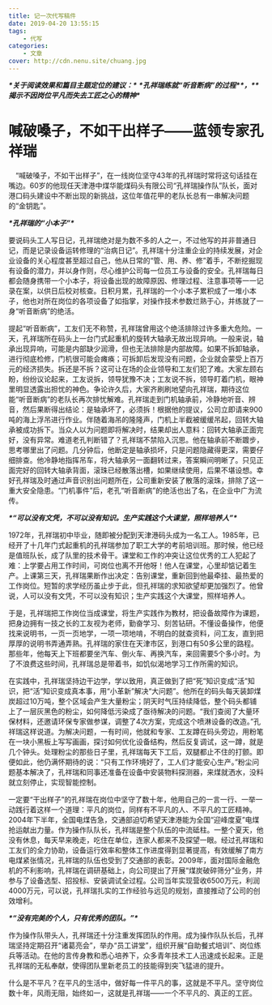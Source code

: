 ```yaml
---
title: 记一次代写稿件
date: 2019-04-20 13:55:15
tags: 
    - 代写
categories:
    - 文章
cover: http://cdn.nenu.site/chuang.jpg
---
```


***\*关于阅读效果和篇目主题定位的建议：\**** ***\*孔祥瑞练就“听音断病”的过程\*******\*，\*******\*揭示不因岗位平凡而失去工匠之心的精神\****

# 喊破嗓子，不如干出样子——蓝领专家孔祥瑞

  

　“喊破嗓子，不如干出样子”，在一线岗位坚守43年的孔祥瑞时常将这句话挂在嘴边。60岁的他现任天津港中煤华能煤码头有限公司“孔祥瑞操作队”队长，面对港口码头建设中不断出现的新挑战，这位年值花甲的老队长总有一串解决问题的“金钥匙”。

***\*孔祥瑞的“小本子”\****

要说码头工人写日记，孔祥瑞绝对是为数不多的人之一，不过他写的并非普通日记，而是记录设备运转修理的“治病日记”。孔祥瑞十分注重企业的持续发展，对企业设备的关心程度甚至超过自己，他从日常的“管、用、养、修”着手，不断挖掘现有设备的潜力，并以身作则，尽心维护公司每一位员工与设备的安全。孔祥瑞每日都会随身携带一个小本子，将设备出现的故障原因、修理过程、注意事项等一一记录在案，以供日后校对核查。日积月累，孔祥瑞的一个小本子累积成了一堆小本子，他也对所在岗位的各项设备了如指掌，对操作技术参数烂熟于心，并练就了一身“听音断病”的绝活。

 提起“听音断病”，工友们无不称赞，孔祥瑞曾用这个绝活排除过许多重大危险。一天，孔祥瑞所在码头上一台门式起重机的旋转大轴承无故出现异响。一般来说，轴承出现异响，可能是内部缺少润滑，但也无法排除是内部故障。如果不拆卸轴承，进行彻底检修，门机很可能会瘫痪；可拆卸后发现没有问题，企业就会蒙受上百万元的经济损失。拆还是不拆？这可让在场的企业领导和工友们犯了难。大家左顾右盼，纷纷议论起来，工友说拆，领导犹豫不决；工友说不拆，领导盯着门机，眼神里明显透露出担忧的神色。争论许久后，大家齐刷刷地望向孔祥瑞，期待这位能“听音断病”的老队长再次排忧解难。孔祥瑞走到门机轴承前，冷静地听音、辨音，然后果断得出结论：是轴承坏了，必须拆！根据他的提议，公司立即请来900吨的海上浮吊进行作业。伴随着海吊的隆隆声，门机上半截被缓缓吊起，回转大轴承被成功拆下。当众人以为问题即将解决时，结果却出人意料：回转大轴承正面完好，没有异常。难道老孔判断错了？孔祥瑞不禁陷入沉思。他在轴承前不断踱步，思考哪里出了问题。几分钟后，他断定是轴承损坏，只是问题隐藏得更深，需要仔细排查。他冷静地指挥吊车，将大轴承另一面翻转过来，答案瞬间明晰了。只见正面完好的回转大轴承背面，滚珠已经散落出槽，如果继续使用，后果不堪设想。幸好孔祥瑞及时通过声音识别出问题所在，公司重新安装了散落的滚珠，排除了这一重大安全隐患。“门机事件”后，老孔“听音断病”的绝活也出了名，在企业中广为流传。

***\*“可以没有文凭，不可以没有知识。生产实践这个大课堂，照样培养人”\**** 

 1972年，孔祥瑞初中毕业，随即被分配到天津港码头成为一名工人。1985年，已经开了十几年门式起重机的孔祥瑞参加了职工大学的考前培训班。那时候，他已经是值班队长，成了队里的技术骨干。课堂和工作的冲突让这位优秀的工人犯起了难：上学要占用工作时间，可岗位也离不开他呀！他人在课堂，心里却惦记着生产。上课第三天，孔祥瑞果断作出决定：告别课堂，重新回到他最牵挂、最热爱的工作岗位。短暂的求学经历虽止步于此，但孔祥瑞的求知欲望却更加强烈了。他曾说，人可以没有文凭，不可以没有知识；生产实践这个大课堂，照样培养人。

于是，孔祥瑞把工作岗位当成课堂，将生产实践作为教材，把设备故障作为课题，把身边拥有一技之长的工友视为老师，勤奋学习、刻苦钻研。不懂设备操作，他便找来说明书，一页一页地学，一项一项地啃，不明白的就查资料，问工友，直到把厚厚的说明书弄通弄熟。孔祥瑞的家住在天津市区，到港口有50多公里的路程。那些年，他每天上下班都要坐汽车、倒火车、再换汽车，来回需要5个多小时。为了不浪费这些时间，孔祥瑞总是带着书，如饥似渴地学习工作所需的知识。

在实践中，孔祥瑞坚持边干边学，学以致用，真正做到了把“死”知识变成“活”知识，把“活”知识变成真本事，用“小革新”解决“大问题”。他所在的码头每天装卸煤炭超过10万吨，整个区域会产生大量粉尘；阴天时气压持续降低，整个码头都铺上了一层灰黑色的粉尘，如何降低污染成了亟待解决的问题。“我们查阅了大量环保材料，还邀请环保专家做参谋，调整了4次方案，完成这个喷淋设备的改造。”孔祥瑞这样说道。为解决问题，一有时间，他就和专家、工友蹲在码头旁边，用粉笔在一块小黑板上写写画画，探讨如何优化设备结构，然后反复调试，这一蹲，就是几个钟头。处理粉尘的那些日子里，孔祥瑞每天下工后，双腿都止不住的打颤。即便如此，他仍满怀期待的说：“只有工作环境好了，工人们才能安心生产。”粉尘问题基本解决了，孔祥瑞和同事还准备在设备中安装物料探测器，来煤就洒水，没料就立刻停止，实现智能控制。

一定要“干出样子”的孔祥瑞在岗位中坚守了数十年，他用自己的一言一行、一举一动践行着这样一个道理：平凡的岗位，同样有不平凡的人、不平凡的工匠精神。2004年下半年，全国电煤告急，交通部迫切希望天津港能为全国“迎峰度夏”电煤抢运献出力量。作为操作队队长，孔祥瑞是整个队伍的中流砥柱。一整个夏天，他没有休息，每天早来晚走，吃住在单位，连家人都来不及探望一眼。经过孔祥瑞和工友们的全力协助，设备运行效率和整体工作进度得到显著提高，有效缓解了南方电煤紧张情况，孔祥瑞的队伍也受到了交通部的表彰。2009年，面对国际金融危机的不利影响，孔祥瑞在调研基础上，向公司提出了开展“煤炭破碎筛分”业务，并参与了设备选型、招投标、安装调试全过程。公司当年实现营收6500万元，利润4000万元，可以说，孔祥瑞扎实的工作经验与远见的规划，直接推动了公司的创效增利。

***\*“没有完美的个人，只有优秀的团队。”\****

作为操作队带头人，孔祥瑞还十分注重发挥团队的作用。成为操作队队长后，孔祥瑞坚持定期召开“诸葛亮会”，举办“员工讲堂”，组织开展“自助餐式培训”、岗位练兵等活动。在他的言传身教和悉心培养下，众多青年技术工人迅速成长起来。正是孔祥瑞的无私奉献，使得团队里新老员工的技能得到突飞猛进的提升。

什么是不平凡？在平凡的生活中，做好每一件平凡的事，这就是不平凡。坚守岗位数十年，风雨无阻，始终如一，这就是孔祥瑞——一个不平凡的、真正的工匠。